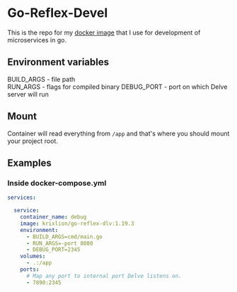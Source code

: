 # Go-Reflex-Devel

This is the repo for my [docker image](https://hub.docker.com/r/krixlion/go-reflex-dlv) that I use for development of microservices in go.

## Environment variables
BUILD_ARGS - file path \
RUN_ARGS - flags for compiled binary
DEBUG_PORT - port on which Delve server will run

## Mount
Container will read everything from `/app` and that's where you should mount your project root. 

## Examples

### Inside docker-compose.yml 
```docker-compose.yml
services:

  service:
    container_name: debug
    image: krixlion/go-reflex-dlv:1.19.3
    environment:
      - BUILD_ARGS=cmd/main.go
      - RUN_ARGS=-port 8080
      - DEBUG_PORT=2345
    volumes:
      - .:/app
    ports:
      # Map any port to internal port Delve listens on.
      - 7890:2345
```
